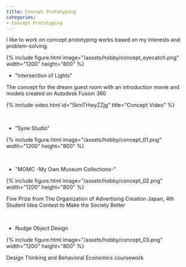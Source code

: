 ```yaml
---
title: Concept Prototyping 
categories:
- Concept Prototyping
---
```


I like to work on concept prototyping works based on my interests and problem-solving.

{% include figure.html image="/assets/hobby/concept_eyecatch.png"  width="1200" height="800"  %}

<!-- more -->

* "Intersection of Lights"

The concept for the dream guest room with an introduction movie and models created on Autodesk Fusion 360

{% include video.html id="5kmTHwyZZjg" title="Concept Video" %}

<br>

* "Syne Studio"

{% include figure.html image="/assets/hobby/concept_01.png"  width="1200" height="800"  %}

<br>

* "MOMC -My Own Museum Collections-"

{% include figure.html image="/assets/hobby/concept_02.png" width="1200" height="800"  %}

Fine Prize from The Organization of Advertising Creation Japan, 4th Student Idea Contest to Make the Society Better

<br>

* Nudge Object Design

{% include figure.html image="/assets/hobby/concept_03.png"  width="1200" height="800"  %}

Design Thinking and Behavioral Economics coursework
